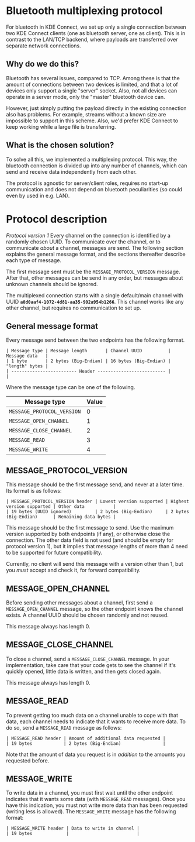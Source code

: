 # Bluetooth multiplexing protocol
For bluetooth in KDE Connect, we set up only a single connection between two KDE Connect clients (one as bluetooth server, one as client). This is in contrast to the LAN/TCP backend, where payloads are transferred over separate network connections.

## Why do we do this?
Bluetooth has several issues, compared to TCP. Among these is that the amount of connections between two devices is limited, and that a lot of devices only support a single "server" socket. Also, not all devices can operate in a server mode, only the "master" bluetooth device can.

However, just simply putting the payload directly in the existing connection also has problems. For example, streams without a known size are impossible to support in this scheme. Also, we'd prefer KDE Connect to keep working while a large file is transferring.

## What is the chosen solution?
To solve all this, we implemented a multiplexing protocol. This way, the bluetooth connection is divided up into any number of channels, which can send and receive data independently from each other.

The protocol is agnostic for server/client roles, requires no start-up communication and does not depend on bluetooth peculiarities (so could even by used in e.g. LAN).

# Protocol description
*Protocol version 1*
Every channel on the connection is identified by a randomly chosen UUID. To communicate over the channel, or to communicate *about* a channel, messages are send. The following section explains the general message format, and the sections thereafter describe each type of message.

The first message sent must be the `MESSAGE_PROTOCOL_VERSION` message. After that, other messages can be send in any order, but messages about unknown channels should be ignored.

The multiplexed connection starts with a single default/main channel with UUID **`a0d0aaf4-1072-4d81-aa35-902a954b1266`**. This channel works like any other channel, but requires no communication to set up.

## General message format
Every message send between the two endpoints has the following format.

```
| Message type | Message length       | Channel UUID          | Message data   |
| 1 byte       | 2 bytes (Big-Endian) | 16 bytes (Big-Endian) | "length" bytes |
| ------------------------- Header -------------------------- |                |
```

Where the message type can be one of the following.

| Message type               | Value |
|----------------------------|-------|
| `MESSAGE_PROTOCOL_VERSION` | 0     |
| `MESSAGE_OPEN_CHANNEL`     | 1     |
| `MESSAGE_CLOSE_CHANNEL`    | 2     |
| `MESSAGE_READ`             | 3     |
| `MESSAGE_WRITE`            | 4     |


## MESSAGE_PROTOCOL_VERSION
This message should be the first message send, and never at a later time. Its format is as follows:

```
| MESSAGE_PROTOCOL_VERSION header | Lowest version supported | Highest version supported | Other data           |
| 19 bytes (UUID ignored)         | 2 bytes (Big-Endian)     | 2 bytes (Big-Endian)      | Remaining data bytes |
```

This message should be the first message to send. Use the maximum version supported by both endpoints (if any), or otherwise close the connection. The other data field is not used (and should be empty for protocol version 1), but it implies that message lengths of more than 4 need to be supported for future compatibility.

Currently, no client will send this message with a version other than 1, but you *must* accept and check it, for forward compatibility.

## MESSAGE_OPEN_CHANNEL
Before sending other messages about a channel, first send a `MESSAGE_OPEN_CHANNEL` message, so the other endpoint knows the channel exists. A channel UUID should be chosen randomly and not reused.

This message always has length 0.

## MESSAGE_CLOSE_CHANNEL
To close a channel, send a `MESSAGE_CLOSE_CHANNEL` message. In your implementation, take care that your code gets to see the channel if it's quickly opened, little data is written, and then gets closed again.

This message always has length 0.

## MESSAGE_READ
To prevent getting too much data on a channel unable to cope with that data, each channel needs to indicate that it wants to receive more data. To do so, send a `MESSAGE_READ` message as follows:

```
| MESSAGE_READ header | Amount of additional data requested |
| 19 bytes            | 2 bytes (Big-Endian)                |
```

Note that the amount of data you request is in *addition* to the amounts you requested before.

## MESSAGE_WRITE
To write data in a channel, you must first wait until the other endpoint indicates that it wants some data (with `MESSAGE_READ` messages). Once you have this indication, you must not write more data than has been requested (writing less is allowed). The `MESSAGE_WRITE` message has the following format:

```
| MESSAGE_WRITE header | Data to write in channel |
| 19 bytes             |                          |
```
